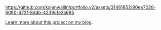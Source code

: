 https://github.com/kalenwallin/portfolio.v2/assets/31481852/80ee7028-6090-472f-8ddb-4239c1e2a695

[Learn more about this project on my blog](https://kalenwallin.com/portfoliov2).
